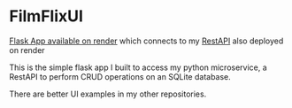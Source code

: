 # FilmFlixUI

[Flask App available on render](https://filmflixui.onrender.com/) which connects to my [RestAPI](https://filmflixrestapi.onrender.com) also deployed on render


This is the simple flask app I built to access my python microservice, a RestAPI to perform CRUD operations on an SQLite database.

There are better UI examples in my other repositories.
